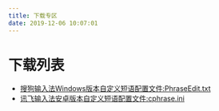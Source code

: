 ```yaml
---
title: 下载专区
date: 2019-12-06 10:07:01
---
```

# 下载列表
- <a href="/download/phrase/PhraseEdit.txt" download="PhraseEdit.txt">搜狗输入法Windows版本自定义短语配置文件:PhraseEdit.txt</a>
- <a href="/download/phrase/cphrase.ini" download="cphrase.ini">讯飞输入法安卓版本自定义短语配置文件:cphrase.ini</a>